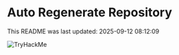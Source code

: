 # Auto Regenerate Repository

This README was last updated: 2025-09-12 08:12:09

 ![TryHackMe](https://tryhackme.com/badge/533634)
